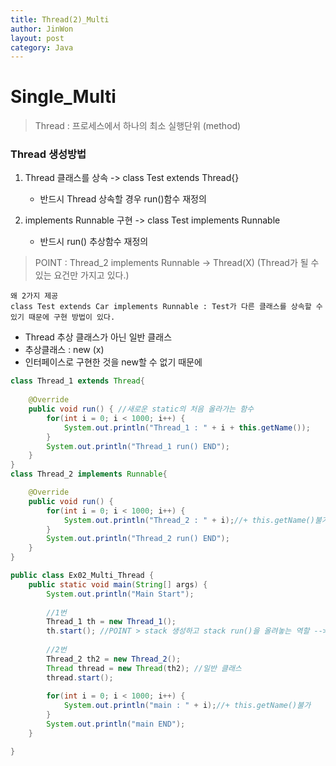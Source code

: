 ```yaml
---
title: Thread(2)_Multi
author: JinWon
layout: post
category: Java
---
```


# Single_Multi

> Thread : 프로세스에서 하나의 최소 실행단위 (method)

### Thread 생성방법
1. Thread 클래스를 상속 -> class Test extends Thread{}
	- 반드시 Thread 상속할 경우 run()함수 재정의

2. implements Runnable 구현 -> class Test implements Runnable
	- 반드시 run() 추상함수 재정의

> POINT : Thread_2 implements Runnable -> Thread(X) (Thread가 될 수 있는 요건만 가지고 있다.)
~~~
왜 2가지 제공
class Test extends Car implements Runnable : Test가 다른 클래스를 상속할 수 있기 때문에 구현 방법이 있다.
~~~
- Thread 추상 클래스가 아닌 일반 클래스
- 추상클래스 : new (x)
- 인터페이스로 구현한 것을 new할 수 없기 때문에

~~~java
class Thread_1 extends Thread{
	
	@Override
	public void run() { //새로운 static의 처음 올라가는 함수
		for(int i = 0; i < 1000; i++) {
			System.out.println("Thread_1 : " + i + this.getName());
		}
		System.out.println("Thread_1 run() END");
	}
}
class Thread_2 implements Runnable{

	@Override
	public void run() {
		for(int i = 0; i < 1000; i++) {
			System.out.println("Thread_2 : " + i);//+ this.getName()불가
		}
		System.out.println("Thread_2 run() END");
	}
}

public class Ex02_Multi_Thread {
	public static void main(String[] args) {
		System.out.println("Main Start");
		
		//1번
		Thread_1 th = new Thread_1();
		th.start(); //POINT > stack 생성하고 stack run()을 올려놓는 역할 -->> start()
		
		//2번
		Thread_2 th2 = new Thread_2();
		Thread thread = new Thread(th2); //일반 클래스
		thread.start();
		
		for(int i = 0; i < 1000; i++) {
			System.out.println("main : " + i);//+ this.getName()불가
		}
		System.out.println("main END");
	}

}
~~~